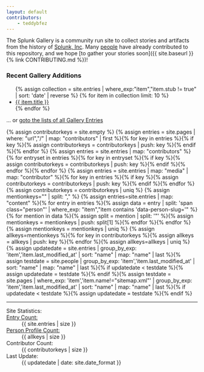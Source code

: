 ```yaml
---
layout: default
contributors:
    - teddybfez
---
```

The Splunk Gallery is a community run site to collect stories and artifacts from the history of <a href="https://splunk.com">Splunk, Inc</a>. Many <a href="{{ site.baseurl }}{% link index-people.md %}">people</a> have already contributed to this repository, and we hope [to gather your stories soon]({{ site.baseurl }}{% link CONTRIBUTING.md %})!

<h3>Recent Gallery Additions</h3>
<ul>
{% assign collection = site.entries | where_exp:"item","item.stub != true" | sort: 'date' | reverse %}
{% for item in collection limit: 10 %}
    <li><a href="{{ site.baseurl }}{{ item.url }}">{{ item.title }}</a></li>
{% endfor %}
</ul>
... or <a href="{{ site.baseurl }}{% link index-entries.md %}">goto the lists of all Gallery Entries</a>

{% assign contributorkeys = site.empty %}
{% assign entries = site.pages | where: "url","/" | map: "contributors" | first %}{% for key in entries %}{% if key %}{% assign contributorkeys = contributorkeys | push: key %}{% endif %}{% endfor %}
{% assign entries = site.entries | map: "contributors" %}{% for entryset in entries %}{% for key in entryset %}{% if key %}{% assign contributorkeys = contributorkeys | push: key %}{% endif %}{% endfor %}{% endfor %}
{% assign entries = site.entries | map: "media" | map: "contributor" %}{% for key in entries %}{% if key %}{% assign contributorkeys = contributorkeys | push: key %}{% endif %}{% endfor %}
{% assign contributorkeys = contributorkeys | uniq %}
{% assign mentionkeys="" | split: "," %}
{% assign entries=site.entries | map: "content" %}{% for entry in entries %}{% assign data = entry | split: 'span class="person"' | where_exp: "item","item contains 'data-person-slug='" %}{% for mention in data %}{% assign split = mention | split: '"' %}{% assign mentionkeys = mentionkeys | push: split[1] %}{% endfor %}{% endfor %}
{% assign mentionkeys = mentionkeys | uniq %}
{% assign allkeys=mentionkeys %}{% for key in contributorkeys %}{% assign allkeys = allkeys | push: key %}{% endfor %}{% assign allkeys=allkeys | uniq %}
{% assign updatedate = site.entries | group_by_exp: 'item','item.last_modified_at' | sort: "name" | map: "name" | last %}{% assign testdate = site.people | group_by_exp: 'item','item.last_modified_at' | sort: "name" | map: "name" | last %}{% if updatedate < testdate %}{% assign updatedate = testdate %}{% endif %}{% assign testdate = site.pages | where_exp: 'item','item.name!="sitemap.xml"' | group_by_exp: 'item','item.last_modified_at' | sort: "name" | map: "name" | last %}{% if updatedate < testdate %}{% assign updatedate = testdate %}{% endif %}
<hr/>
<dl class="metadates">
<dt>Site Statistics:</dt>
<dt><a href="{{ site.baseurl }}{% link index-entries.md %}">Entry Count:</a></dt><dd>{{ site.entries | size }}</dd>
<dt><a href="{{ site.baseurl }}{% link index-people.md %}">Person Profile Count:</a></dt><dd>{{ allkeys | size }}</dd>
<dt>Contributor Count:</dt><dd>{{ contributorkeys | size }}</dd>
<dt>Last Update:</dt><dd>{{ updatedate | date: site.date_format }}</dd>
</dl>
